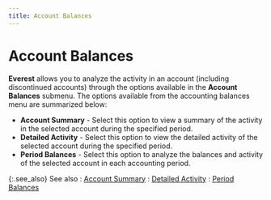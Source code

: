 ```yaml
---
title: Account Balances
---
```


# Account Balances


**Everest** allows you to analyze  the activity in an account (including discontinued accounts) through the  options available in the **Account Balances**  submenu. The options available from the accounting balances menu are summarized  below:

- **Account 
 Summary** - Select this option to view a summary of the activity  in the selected account during the specified period.
- **Detailed 
 Activity** - Select this option to view the detailed activity of  the selected account during the specified period.
- **Period 
 Balances** - Select this option to analyze the balances and activity  of the selected account in each accounting period.



{:.see_also}
See also
: [Account Summary]({{site.acc_baseurl}}/accounting-balances/account-summary/account_summary.html)
: [Detailed Activity]({{site.acc_baseurl}}/accounting-balances/detailed-activity/detailed_activity.html)
: [Period Balances]({{site.acc_baseurl}}/accounting-balances/period-balances/period_balances.html)
